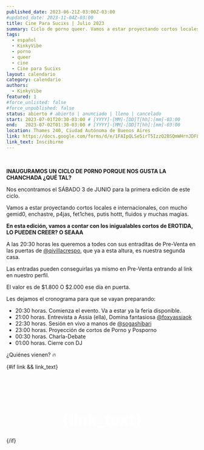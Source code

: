```yaml
---
published_date: 2023-06-21Z-03:00Z-03:00
#updated_date: 2023-11-04Z-03:00
title: Cine Para Sucixs | Julio 2023
summary: Ciclo de porno queer. Vamos a estar proyectando cortos locales e internacionales, con mucho gemid0, enchastre, p4jas, fet1ches, putis hottt, fluidos y muchas magias.
tags:
  - español
  - KinkyVibe
  - porno
  - queer
  - cine
  - Cine para Sucixs
layout: calendario
category: calendario
authors:
  - KinkyVibe
featured: 1
#force_unlisted: false
#force_unpublished: false
status: abierto # abierto | anunciado | lleno | cancelado
start: 2023-07-01T20:30-03:00 # [YYYY]-[MM]-[DD]T[hh]:[mm]-03:00
end:   2023-07-02T01:30-03:00 # [YYYY]-[MM]-[DD]T[hh]:[mm]-03:00
location: Thames 240, Ciudad Autónoma de Buenos Aires
link: https://docs.google.com/forms/d/e/1FAIpQLSe5irT5IzzQ2BSQmWHrnJDFL5Irn76dfA4V07DO57ombW3u4Q/viewform
link_text: Inscibirme
---
```


<script>
    import pag1 from '$lib/posts/media/cine-para-sucixs-julio-2023/1.jpg';
    import pag2 from '$lib/posts/media/cine-para-sucixs-julio-2023/2.jpg';
</script>

<div class="col-2">
<img src="{pag1}" alt="" />
<img src="{pag2}" alt="" />
</div>

**INAUGURAMOS UN CICLO DE P0RN0 PORQUE NOS GUSTA LA CHANCHADA ¿QUÉ TAL?**

Nos encontramos el SÁBADO 3 de JUNIO para la primera edición de este ciclo.

Vamos a estar proyectando cortos locales e internacionales, con mucho gemid0, enchastre, p4jas, fet1ches, putis hottt, fluidos y muchas magias.

**En esta edición, vamos a contar con los inigualables cortos de EROTIDA, LO PUEDEN CREER? O SEAAA**

A las 20:30 horas les queremos a todes con sus entraditas de Pre-Venta en las puertas de [@qivillacrespo](https://instagram.com/qivillacrespo), que ya a esta altura, es nuestra segunda casa.

Las entradas pueden conseguirlas ya mismo en Pre-Venta entrando al link en nuestro perfil.

El valor es de $1.800
O $2.000 ese día en puerta.

Les dejamos el cronograma para que se vayan preparando:

- 20:30 horas. Comienza el evento. Va a estar ya la feria disponible.
- 21:00 horas. Entrevista a Assia (ella), Domina fantasiosa [@foxyassiaok](https://instagram.com/foxyassiaok)
- 22:30 horas. Sesión en vivo a manos de [@sogashibari](/soguita)
- 23:00 horas. Proyección de cortos de Porno y Posporno
- 00:30 horas. Charla-Debate
- 01:00 horas. Cierre con DJ

¿Quiénes vienen? 🔥

{#if link && link_text}
<a class="cta" href={link}>{link_text}</a>
{/if}

<style>
    .cta {
      background: var(--1);
      padding: .5em 1em;
      color: white;
      font-weight: bold;
      border-radius: .3em;
      margin-inline: auto;
      display: block;
      width: 7em;
      text-align: center;
      /* translate: 6em; */
      font-size: 3em;
      text-decoration: none;
      margin-top: 2em;
      transition: 200ms;
      box-shadow: 0 0 0 0;
    }
    .cta:hover {
      scale: 1.1;
      /* filter: brightness(1.05); */
      box-shadow: .6em .6em 1em rgba(0,0,0,.1);
    }
    a {
      color: #222;
      /* text-decoration: none; */
      text-decoration-color: var(--1);
    }
</style>
